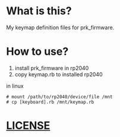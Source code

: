 # What is this?

My keymap definition files for prk_firmware.

# How to use?

1. install prk_firmware in rp2040
2. copy keymap.rb to installed rp2040

in linux

```
# mount /path/to/rp2040/device/file /mnt
# cp [keyboard].rb /mnt/keymap.rb
```

# [LICENSE](LICENSE)

